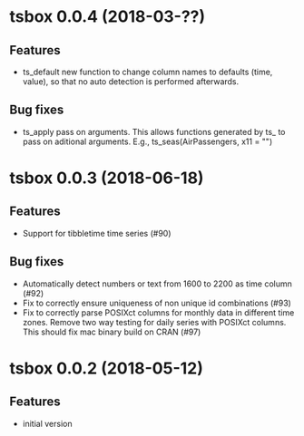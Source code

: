 # tsbox 0.0.4 (2018-03-??)

## Features

- ts_default new function to change column names to defaults (time, value), so
  that no auto detection is performed afterwards.


## Bug fixes

- ts_apply pass on arguments. This allows functions generated by ts_ to pass on
  aditional arguments. E.g., ts_seas(AirPassengers, x11 = "")


# tsbox 0.0.3 (2018-06-18)

## Features

- Support for tibbletime time series (#90)

## Bug fixes

- Automatically detect numbers or text from 1600 to 2200 as time column (#92)
- Fix to correctly ensure uniqueness of non unique id combinations (#93)
- Fix to correctly parse POSIXct columns for monthly data in different time
  zones. Remove two way testing for daily series with POSIXct columns. This
  should fix mac binary build on CRAN (#97)

# tsbox 0.0.2 (2018-05-12)

## Features

- initial version



